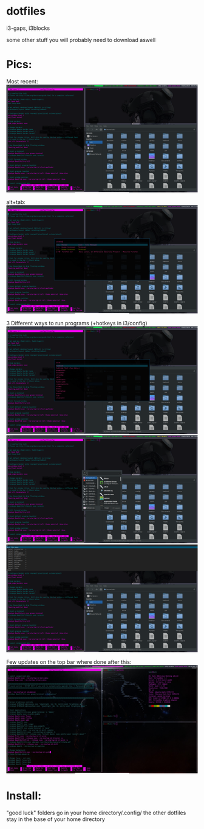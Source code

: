 # dotfiles
i3-gaps, i3blocks

some other stuff you will probably need to download aswell

# Pics:
Most recent:
![alt text](https://raw.githubusercontent.com/Sain98/dotfiles/master/conf/edf53bd5a50030f71408fc12a25f301a.png)

alt+tab:
![alt text](https://raw.githubusercontent.com/Sain98/dotfiles/master/conf/tab.png)

3 Different ways to run programs (+hotkeys in i3/config)
![alt text](https://raw.githubusercontent.com/Sain98/dotfiles/master/conf/run.png)
![alt text](https://raw.githubusercontent.com/Sain98/dotfiles/master/conf/run2.png)
![alt text](https://raw.githubusercontent.com/Sain98/dotfiles/master/conf/run3.png)

Few updates on the top bar where done after this:
![alt text](https://raw.githubusercontent.com/Sain98/dotfiles/master/conf/12d5c4a44d22e6505c689c9648525192.jpg)

# Install:
"good luck"
folders go in your home directory/.config/
the other dotfiles stay in the base of your home directory
